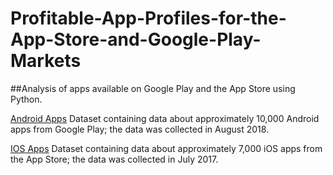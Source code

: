 # Profitable-App-Profiles-for-the-App-Store-and-Google-Play-Markets

##Analysis of apps available on Google Play and the App Store using Python.

[Android Apps](https://www.kaggle.com/lava18/google-play-store-apps/home) Dataset containing data about approximately 
10,000 Android apps from Google Play; the data was collected in August 2018.

[IOS Apps](https://www.kaggle.com/ramamet4/app-store-apple-data-set-10k-apps/home) Dataset containing data about 
approximately 7,000 iOS apps from the App Store; the data was collected in July 2017.

